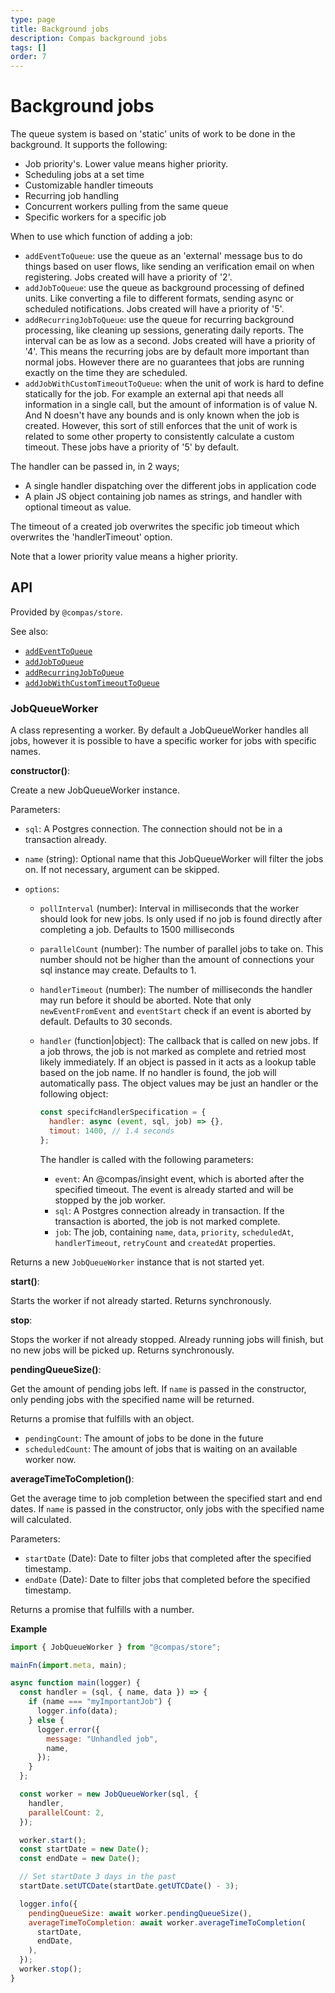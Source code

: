 ```yaml
---
type: page
title: Background jobs
description: Compas background jobs
tags: []
order: 7
---
```


# Background jobs

The queue system is based on 'static' units of work to be done in the
background. It supports the following:

- Job priority's. Lower value means higher priority.
- Scheduling jobs at a set time
- Customizable handler timeouts
- Recurring job handling
- Concurrent workers pulling from the same queue
- Specific workers for a specific job

When to use which function of adding a job:

- `addEventToQueue`: use the queue as an 'external' message bus to do things
  based on user flows, like sending an verification email on when registering.
  Jobs created will have a priority of '2'.
- `addJobToQueue`: use the queue as background processing of defined units. Like
  converting a file to different formats, sending async or scheduled
  notifications. Jobs created will have a priority of '5'.
- `addRecurringJobToQueue`: use the queue for recurring background processing,
  like cleaning up sessions, generating daily reports. The interval can be as
  low as a second. Jobs created will have a priority of '4'. This means the
  recurring jobs are by default more important than normal jobs. However there
  are no guarantees that jobs are running exactly on the time they are
  scheduled.
- `addJobWithCustomTimeoutToQueue`: when the unit of work is hard to define
  statically for the job. For example an external api that needs all information
  in a single call, but the amount of information is of value N. And N doesn't
  have any bounds and is only known when the job is created. However, this sort
  of still enforces that the unit of work is related to some other property to
  consistently calculate a custom timeout. These jobs have a priority of '5' by
  default.

The handler can be passed in, in 2 ways;

- A single handler dispatching over the different jobs in application code
- A plain JS object containing job names as strings, and handler with optional
  timeout as value.

The timeout of a created job overwrites the specific job timeout which
overwrites the 'handlerTimeout' option.

Note that a lower priority value means a higher priority.

## API

Provided by `@compas/store`.

See also:

- [`addEventToQueue`](https://compasjs.com/api/store.html#addeventtoqueue)
- [`addJobToQueue`](https://compasjs.com/api/store.html#addjobtoqueue)
- [`addRecurringJobToQueue`](https://compasjs.com/api/store.html#addrecurringjobtoqueue)
- [`addJobWithCustomTimeoutToQueue`](https://compasjs.com/api/store.html#addjobwithcustomtimeouttoqueue)

### JobQueueWorker

A class representing a worker. By default a JobQueueWorker handles all jobs,
however it is possible to have a specific worker for jobs with specific names.

**constructor()**:

Create a new JobQueueWorker instance.

Parameters:

- `sql`: A Postgres connection. The connection should not be in a transaction
  already.
- `name` (string): Optional name that this JobQueueWorker will filter the jobs
  on. If not necessary, argument can be skipped.
- `options`:

  - `pollInterval` (number): Interval in milliseconds that the worker should
    look for new jobs. Is only used if no job is found directly after completing
    a job. Defaults to 1500 milliseconds
  - `parallelCount` (number): The number of parallel jobs to take on. This
    number should not be higher than the amount of connections your sql instance
    may create. Defaults to 1.
  - `handlerTimeout` (number): The number of milliseconds the handler may run
    before it should be aborted. Note that only `newEventFromEvent` and
    `eventStart` check if an event is aborted by default. Defaults to 30
    seconds.
  - `handler` (function|object): The callback that is called on new jobs. If a
    job throws, the job is not marked as complete and retried most likely
    immediately. If an object is passed in it acts as a lookup table based on
    the job name. If no handler is found, the job will automatically pass. The
    object values may be just an handler or the following object:

    ```js
    const specifcHandlerSpecification = {
      handler: async (event, sql, job) => {},
      timout: 1400, // 1.4 seconds
    };
    ```

    The handler is called with the following parameters:

    - `event`: An @compas/insight event, which is aborted after the specified
      timeout. The event is already started and will be stopped by the job
      worker.
    - `sql`: A Postgres connection already in transaction. If the transaction is
      aborted, the job is not marked complete.
    - `job`: The job, containing `name`, `data`, `priority`, `scheduledAt`,
      `handlerTimeout`, `retryCount` and `createdAt` properties.

Returns a new `JobQueueWorker` instance that is not started yet.

**start()**:

Starts the worker if not already started. Returns synchronously.

**stop**:

Stops the worker if not already stopped. Already running jobs will finish, but
no new jobs will be picked up. Returns synchronously.

**pendingQueueSize()**:

Get the amount of pending jobs left. If `name` is passed in the constructor,
only pending jobs with the specified name will be returned.

Returns a promise that fulfills with an object.

- `pendingCount`: The amount of jobs to be done in the future
- `scheduledCount`: The amount of jobs that is waiting on an available worker
  now.

**averageTimeToCompletion()**:

Get the average time to job completion between the specified start and end
dates. If `name` is passed in the constructor, only jobs with the specified name
will calculated.

Parameters:

- `startDate` (Date): Date to filter jobs that completed after the specified
  timestamp.
- `endDate` (Date): Date to filter jobs that completed before the specified
  timestamp.

Returns a promise that fulfills with a number.

**Example**

```js
import { JobQueueWorker } from "@compas/store";

mainFn(import.meta, main);

async function main(logger) {
  const handler = (sql, { name, data }) => {
    if (name === "myImportantJob") {
      logger.info(data);
    } else {
      logger.error({
        message: "Unhandled job",
        name,
      });
    }
  };

  const worker = new JobQueueWorker(sql, {
    handler,
    parallelCount: 2,
  });

  worker.start();
  const startDate = new Date();
  const endDate = new Date();

  // Set startDate 3 days in the past
  startDate.setUTCDate(startDate.getUTCDate() - 3);

  logger.info({
    pendingQueueSize: await worker.pendingQueueSize(),
    averageTimeToCompletion: await worker.averageTimeToCompletion(
      startDate,
      endDate,
    ),
  });
  worker.stop();
}
```
